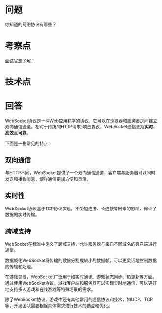 # 问题

你知道的网络协议有哪些？


# 考察点

面试官想了解：


# 技术点

# 回答


WebSocket协议是一种Web应用程序的协议，它可以在浏览器和服务器之间建立双向通信通道。相对于传统的HTTP请求-响应协议，WebSocket通信更为**实时**、**高效**且**可靠**。


下面是一些常见的特点：

## 双向通信

与HTTP不同，WebSocket提供了一个双向通信通道，客户端与服务器可以同时发送和接收消息，使得通信更加方便和灵活。

## 实时性

WebSocket协议基于TCP协议实现，不受短连接、长连接等因素的影响，保证了数据的实时传输。

## 跨域支持

WebSocket在标准中定义了跨域支持，允许服务器与来自不同域名的客户端进行通信。

数据帧化WebSocket将传输的数据分割成较小的数据帧，可以更灵活地控制数据的传输和处理。

在游戏领域，WebSocket广泛用于如实时通讯、游戏状态同步、热更新等方面。通过使用WebSocket协议，游戏客户端和服务器可以实现实时地通信，可以更好地支持多人游戏和在线游戏等特殊场景的需求。


除了WebSocket协议，游戏中还有其他常用的通信协议和技术，如UDP、TCP等，开发团队需要根据具体需求进行技术的选型和优化。